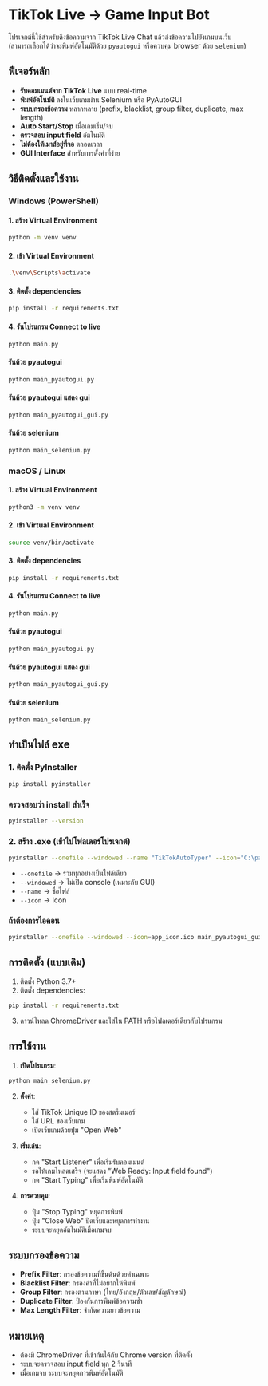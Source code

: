 # TikTok Live → Game Input Bot

โปรเจกต์นี้ใช้สำหรับดึงข้อความจาก TikTok Live Chat แล้วส่งข้อความไปยังเกมบนเว็บ  
(สามารถเลือกได้ว่าจะพิมพ์อัตโนมัติด้วย `pyautogui` หรือควบคุม browser ด้วย `selenium`)

## ฟีเจอร์หลัก

- **รับคอมเมนต์จาก TikTok Live** แบบ real-time
- **พิมพ์อัตโนมัติ** ลงในเว็บเกมผ่าน Selenium หรือ PyAutoGUI
- **ระบบกรองข้อความ** หลากหลาย (prefix, blacklist, group filter, duplicate, max length)
- **Auto Start/Stop** เมื่อเกมเริ่ม/จบ
- **ตรวจสอบ input field** อัตโนมัติ
- **ไม่ต้องให้เมาส์อยู่ที่จอ** ตลอดเวลา
- **GUI Interface** สำหรับการตั้งค่าที่ง่าย

## วิธีติดตั้งและใช้งาน

### Windows (PowerShell)

#### 1. สร้าง Virtual Environment
```bash
python -m venv venv
```

#### 2. เข้า Virtual Environment
```bash
.\venv\Scripts\activate
```

#### 3. ติดตั้ง dependencies
```bash
pip install -r requirements.txt
```

#### 4. รันโปรแกรม Connect to live
```bash
python main.py
```

#### รันด้วย pyautogui
```bash
python main_pyautogui.py
```

#### รันด้วย pyautogui แสดง gui
```bash
python main_pyautogui_gui.py
```

#### รันด้วย selenium
```bash
python main_selenium.py
```

### macOS / Linux

#### 1. สร้าง Virtual Environment
```bash
python3 -m venv venv
```

#### 2. เข้า Virtual Environment
```bash
source venv/bin/activate
```

#### 3. ติดตั้ง dependencies
```bash
pip install -r requirements.txt
```

#### 4. รันโปรแกรม Connect to live
```bash
python main.py
```

#### รันด้วย pyautogui
```bash
python main_pyautogui.py
```

#### รันด้วย pyautogui แสดง gui
```bash
python main_pyautogui_gui.py
```

#### รันด้วย selenium
```bash
python main_selenium.py
```

## ทำเป็นไฟล์ exe

### 1. ติดตั้ง PyInstaller
```bash
pip install pyinstaller
```

### ตรวจสอบว่า install สำเร็จ
```bash
pyinstaller --version
```

### 2. สร้าง .exe (เข้าไปโฟลเดอร์โปรเจกต์)
```bash
pyinstaller --onefile --windowed --name "TikTokAutoTyper" --icon="C:\path\to\icon.ico" main_pyautogui_gui.py
```
- `--onefile` → รวมทุกอย่างเป็นไฟล์เดียว
- `--windowed` → ไม่เปิด console (เหมาะกับ GUI)
- `--name` → ชื่อไฟล์
- `--icon` → Icon

### ถ้าต้องการไอคอน
```bash
pyinstaller --onefile --windowed --icon=app_icon.ico main_pyautogui_gui.py
```

## การติดตั้ง (แบบเดิม)

1. ติดตั้ง Python 3.7+
2. ติดตั้ง dependencies:
```bash
pip install -r requirements.txt
```

3. ดาวน์โหลด ChromeDriver และใส่ใน PATH หรือโฟลเดอร์เดียวกับโปรแกรม

## การใช้งาน

1. **เปิดโปรแกรม**:
```bash
python main_selenium.py
```

2. **ตั้งค่า**:
   - ใส่ TikTok Unique ID ของสตรีมเมอร์
   - ใส่ URL ของเว็บเกม
   - เปิดเว็บเกมด้วยปุ่ม "Open Web"

3. **เริ่มเล่น**:
   - กด "Start Listener" เพื่อเริ่มรับคอมเมนต์
   - รอให้เกมโหลดเสร็จ (จะแสดง "Web Ready: Input field found")
   - กด "Start Typing" เพื่อเริ่มพิมพ์อัตโนมัติ

4. **การควบคุม**:
   - ปุ่ม "Stop Typing" หยุดการพิมพ์
   - ปุ่ม "Close Web" ปิดเว็บและหยุดการทำงาน
   - ระบบจะหยุดอัตโนมัติเมื่อเกมจบ

## ระบบกรองข้อความ

- **Prefix Filter**: กรองข้อความที่ขึ้นต้นด้วยคำเฉพาะ
- **Blacklist Filter**: กรองคำที่ไม่อยากให้พิมพ์
- **Group Filter**: กรองตามภาษา (ไทย/อังกฤษ/ตัวเลข/สัญลักษณ์)
- **Duplicate Filter**: ป้องกันการพิมพ์ข้อความซ้ำ
- **Max Length Filter**: จำกัดความยาวข้อความ

## หมายเหตุ

- ต้องมี ChromeDriver ที่เข้ากันได้กับ Chrome version ที่ติดตั้ง
- ระบบจะตรวจสอบ input field ทุก 2 วินาที
- เมื่อเกมจบ ระบบจะหยุดการพิมพ์อัตโนมัติ